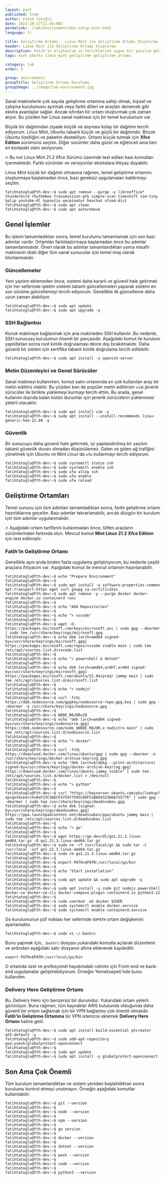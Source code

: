 ```yaml
---
layout: post
published: true
author: Fatih Tatoğlu
date: 2023-10-27T21:44:00Z
permalink: ./lab/environment/dev-setup-mint.html
language: tr

title: Geliştirme Ortamı - Linux Mint ile Geliştirme Ortamı Oluşturma
header: Linux Mint ile Geliştirme Ortamı Oluşturma
description: Fatih'in alışkanlık ve tercihlerine uygun bir yazılım geliştirme ortamı hazırlamak.
tags: mint ubuntu linux_mint geliştirme geliştirme_ortamı

category: lab
order: 3

group: environment
groupTitle: Geliştirme Ortamı Kurulumu
groupImage: ../image/lab-environment.jpg
---
```


Sanal makinelerle çok sayıda geliştirme ortamına sahip olmak, kişisel ve çalışma kurulumunu ayırmak veya farklı dilleri ve araçları denemek gibi ekstra avantajlar sağlar. Ancak sıfırdan bir ortam oluşturmak çok zaman alıyor. Bu yüzden her Linux sanal makinesi için bir temel kurulumum var.

Büyük bir dağıtımdan ziyade küçük ve alışması kolay bir dağıtımı tercih ediyorum. Linux Mint, Ubuntu tabanlı küçük ve güçlü bir dağıtımdır. Birçok Ubuntu özelliğini ve paketini destekliyor. Ortamı küçük tutmak için **Xfce Edition** sürümünü seçtim. Diğer sürümler daha güzel ve eğlenceli ama ben en kompakt olanı seviyorum.

🔥 Bu not Linux Mint 21.2 Xfce Sürümü üzerinde test edilen bazı komutları içermektedir. Farklı sürümler ve versiyonlar ekstralara ihtiyaç duyabilir.

Linux Mint küçük bir dağıtım olmasına rağmen, temel geliştirme ortamını oluşturmaya başlamadan önce, bazı gereksiz uygulamaları kaldırmayı seçtim.

```shell
fatihtatoglu@fth-dev:~$ sudo apt remove --purge -y libreoffice* thunderbird rhythmbox transmission-gtk simple-scan timeshift vim-tiny hplip youtube-dl hypnotix warpinator hexchat xfce4-dict
fatihtatoglu@fth-dev:~$ sudo apt clean
fatihtatoglu@fth-dev:~$ sudo apt autoremove
```

## Genel İşlemler

Bu işlemi tamamladıktan sonra, temel kurulumu tamamlamak için son bazı adımlar vardır. Ortamları farklılaştırmaya başlamadan önce bu adımlar tamamlanmalıdır. Öneri olarak bu adımlar tamamlandıktan sonra misafir makinenin diski diğer tüm sanal sunucular için temel imaj olarak klonlanmalıdır.

### Güncellemeler

Yeni yazılım eklemeden önce, sistemi daha kararlı ve güvenli hale getirmek için her seferinde işletim sistemi tabanlı güncellemeleri yaparak sistemi en son sürüme güncellemeyi tercih ediyorum. Genellikle ilk güncelleme daha uzun zaman alabiliyor.

```shell
fatihtatoglu@fth-dev:~$ sudo apt update
fatihtatoglu@fth-dev:~$ sudo apt upgrade -y
```

### SSH Bağlantısı

Konuk makineye bağlanmak için ana makineden SSH kullanılır. Bu nedenle, SSH sunucusu kurulumun önemli bir parçasıdır. Aşağıdaki komut ile kurulum yapıldıktan sonra root kimlik doğrulaması devre dışı bırakılmalıdır. Daha güvenli bir sistem için sertifika tabanlı kimlik doğrulama tercih edilebilir.

```shell
fatihtatoglu@fth-dev:~$ sudo apt install -y openssh-server
```

### Metin Düzenleyici ve Genel Sürücüler

Sanal makineyi kullanırken, komut satırı ortamında en çok kullanılan araç bir metin editörü olabilir. Bu yüzden ben de popüler metin editörüm `vim`i jenerik sürücüler ile birlikte yüklemeyi kurmayı tercih ettim. Bu arada, genel kullanım dışında kalan bütün durumlar için jenerik sürücülerin yüklenmesi yeterli olacaktır.

```shell
fatihtatoglu@fth-dev:~$ sudo apt install vim -y
fatihtatoglu@fth-dev:~$ sudo apt install --install-recommends linux-generic-hwe-22.04 -y
```

### Güvenlik

Bir sunucuyu daha güvenli hale getirmek, iyi yapılandırılmış bir yazılım tabanlı güvenlik duvarı olmadan düşünülemez. Gelen ve giden ağ trafiğini yönetmek için Ubuntu ve Mint Linux'da `ufw` kullanmayı tercih ediyorum.

```shell
fatihtatoglu@fth-dev:~$ sudo systemctl status ssh
fatihtatoglu@fth-dev:~$ sudo systemctl enable ssh
fatihtatoglu@fth-dev:~$ sudo ufw allow ssh
fatihtatoglu@fth-dev:~$ sudo ufw enable
fatihtatoglu@fth-dev:~$ sudo ufw reload
```

## Geliştirme Ortamları

Temel sunucu için tüm adımları tamamladıktan sonra, farklı geliştirme ortamı hazırlıklarına geçelim. Bazı adımlar tekrarlanabilir, ancak düzgün bir kurulum için tüm adımlar uygulanmalıdır.

🔥 Aşağıdaki ortam tariflerini kullanmadan önce, lütfen araçların sürümlerinden farkında olun. Mevcut komut **Mint Linux 21.2 Xfce Edition** için test edilmiştir.

### Fatih'in Geliştirme Ortamı

Genellikle aynı anda birden fazla uygulama geliştiriyorum, bu nedenle çeşitli araçlara ihtiyacım var. Aşağıdaki komut ile mevcut ortamım hazırlanabilir.

```shell
fatihtatoglu@fth-dev:~$ echo "Prepare Environment"
fatihtatoglu@fth-dev:~$ 
fatihtatoglu@fth-dev:~$ sudo apt install -y software-properties-common apt-transport-https wget curl gnupg ca-certificates
fatihtatoglu@fth-dev:~$ sudo apt remove -y --purge docker docker-engine docker.io containerd runc
fatihtatoglu@fth-dev:~$ 
fatihtatoglu@fth-dev:~$ echo "Add Repositories"
fatihtatoglu@fth-dev:~$ 
fatihtatoglu@fth-dev:~$ echo "> vscode"
fatihtatoglu@fth-dev:~$ 
fatihtatoglu@fth-dev:~$ wget -O- https://packages.microsoft.com/keys/microsoft.asc | sudo gpg --dearmor | sudo tee /usr/share/keyrings/microsoft.gpg
fatihtatoglu@fth-dev:~$ echo deb [arch=amd64 signed-by=/usr/share/keyrings/microsoft.gpg] https://packages.microsoft.com/repos/vscode stable main | sudo tee /etc/apt/sources.list.d/vscode.list
fatihtatoglu@fth-dev:~$ 
fatihtatoglu@fth-dev:~$ echo "> powershell & dotnet"
fatihtatoglu@fth-dev:~$ 
fatihtatoglu@fth-dev:~$ echo deb [arch=amd64,armhf,arm64 signed-by=/usr/share/keyrings/microsoft.gpg] https://packages.microsoft.com/ubuntu/22.04/prod/ jammy main | sudo tee /etc/apt/sources.list.d/microsoft.list
fatihtatoglu@fth-dev:~$ 
fatihtatoglu@fth-dev:~$ echo "> nodejs"
fatihtatoglu@fth-dev:~$ 
fatihtatoglu@fth-dev:~$ curl -fsSL https://deb.nodesource.com/gpgkey/nodesource-repo.gpg.key | sudo gpg --dearmor -o /usr/share/keyrings/nodesource.gpg
fatihtatoglu@fth-dev:~$ 
fatihtatoglu@fth-dev:~$ NODE_MAJOR=20
fatihtatoglu@fth-dev:~$ echo "deb [arch=amd64 signed-by=/usr/share/keyrings/nodesource.gpg] https://deb.nodesource.com/node_$NODE_MAJOR.x nodistro main" | sudo tee /etc/apt/sources.list.d/nodesource.list
fatihtatoglu@fth-dev:~$ 
fatihtatoglu@fth-dev:~$ echo "> docker"
fatihtatoglu@fth-dev:~$ 
fatihtatoglu@fth-dev:~$ curl -fsSL https://download.docker.com/linux/ubuntu/gpg | sudo gpg --dearmor -o /usr/share/keyrings/docker-archive-keyring.gpg
fatihtatoglu@fth-dev:~$ echo "deb [arch=$(dpkg --print-architecture) signed-by=/usr/share/keyrings/docker-archive-keyring.gpg] https://download.docker.com/linux/ubuntu jammy stable" | sudo tee /etc/apt/sources.list.d/docker.list > /dev/null
fatihtatoglu@fth-dev:~$ 
fatihtatoglu@fth-dev:~$ echo "> python"
fatihtatoglu@fth-dev:~$ 
fatihtatoglu@fth-dev:~$ curl "https://keyserver.ubuntu.com/pks/lookup?op=get&search=0xF23C5A6CF475977595C89F51BA6932366A755776" | sudo gpg --dearmor | sudo tee /usr/share/keyrings/deadsnakes.gpg
fatihtatoglu@fth-dev:~$ echo deb [signed-by=/usr/share/keyrings/deadsnakes.gpg] https://ppa.launchpadcontent.net/deadsnakes/ppa/ubuntu jammy main | sudo tee /etc/apt/sources.list.d/deadsnakes.list
fatihtatoglu@fth-dev:~$ 
fatihtatoglu@fth-dev:~$ echo "> go"
fatihtatoglu@fth-dev:~$ 
fatihtatoglu@fth-dev:~$ wget https://go.dev/dl/go1.21.3.linux-amd64.tar.gz -O go1.21.3.linux-amd64.tar.gz
fatihtatoglu@fth-dev:~$ sudo rm -rf /usr/local/go && sudo tar -C /usr/local -xzf go1.21.3.linux-amd64.tar.gz
fatihtatoglu@fth-dev:~$ sudo rm go1.21.3.linux-amd64.tar.gz
fatihtatoglu@fth-dev:~$ 
fatihtatoglu@fth-dev:~$ export PATH=$PATH:/usr/local/go/bin
fatihtatoglu@fth-dev:~$ 
fatihtatoglu@fth-dev:~$ echo "Start installation"
fatihtatoglu@fth-dev:~$ 
fatihtatoglu@fth-dev:~$ sudo apt update && sudo apt upgrade -y
fatihtatoglu@fth-dev:~$ 
fatihtatoglu@fth-dev:~$ sudo apt install -y code git nodejs powershell docker-ce docker-ce-cli docker-compose-plugin containerd.io python3.12
fatihtatoglu@fth-dev:~$ 
fatihtatoglu@fth-dev:~$ sudo usermod -aG docker $USER
fatihtatoglu@fth-dev:~$ sudo systemctl enable docker.service
fatihtatoglu@fth-dev:~$ sudo systemctl enable containerd.service
```

Go kurulumunun püf noktası her seferinde `GOPATH` ortam değişkenini ayarlamaktır.

```shell
fatihtatoglu@fth-dev:~$ sudo vi ~/.bashrc
```

Bunu yapmak için, `.bashrc` dosyası yukarıdaki komutla açılarak düzenlenir ve ardından aşağıdaki satır dosyanın altına eklenerek kaydedilir.

```text
export PATH=$PATH:/usr/local/go/bin
```

O ortamda özel ve profesyonel hayatımdaki rutinim için Front-end ve back-end uygulamalar geliştirebiliyorum. Örneğin Yemeksepeti'nde bunu kullandım.

### Delivery Hero Geliştirme Ortamı

Bu, Delivery Hero için benzersiz bir durumdur. Yukarıdaki ortam yeterli görünüyor. Buna rağmen, tüm kaynaklar AWS bulutunda olduğunda daha güvenli bir ortam sağlamak için bir VPN bağlantısı çok önemli olmalıdır. **Fatih'in Geliştirme Ortamına** bir VPN istemcisi eklemek **Delivery Hero Ortamı** haline gelir.

```shell
fatihtatoglu@fth-dev:~$ sudo apt install build-essential qtcreator qt5-default -y
fatihtatoglu@fth-dev:~$ sudo add-apt-repository ppa:yuezk/globalprotect-openconnect
fatihtatoglu@fth-dev:~$
fatihtatoglu@fth-dev:~$ sudo apt update
fatihtatoglu@fth-dev:~$ sudo apt install -y globalprotect-openconnect
```

## Son Ama Çok Önemli

Tüm kurulum tamamlandıktan ve sistem yeniden başlatıldıktan sonra kurulumu kontrol etmeyi unutmayın. Örneğin aşağıdaki komutlar kullanılabilir.

```shell
fatihtatoglu@fth-dev:~$ git --version
fatihtatoglu@fth-dev:~$
fatihtatoglu@fth-dev:~$ node --version
fatihtatoglu@fth-dev:~$
fatihtatoglu@fth-dev:~$ npm --version
fatihtatoglu@fth-dev:~$
fatihtatoglu@fth-dev:~$ go version
fatihtatoglu@fth-dev:~$
fatihtatoglu@fth-dev:~$ docker --version
fatihtatoglu@fth-dev:~$
fatihtatoglu@fth-dev:~$ dotnet --version
fatihtatoglu@fth-dev:~$
fatihtatoglu@fth-dev:~$ pwsh --version
fatihtatoglu@fth-dev:~$
fatihtatoglu@fth-dev:~$ code --version
fatihtatoglu@fth-dev:~$
fatihtatoglu@fth-dev:~$ python3 --version
```
